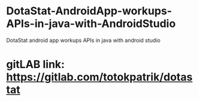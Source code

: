 # DotaStat-AndroidApp-workups-APIs-in-java-with-AndroidStudio
DotaStat android app workups APIs in java with android studio
# gitLAB link: https://gitlab.com/totokpatrik/dotastat
